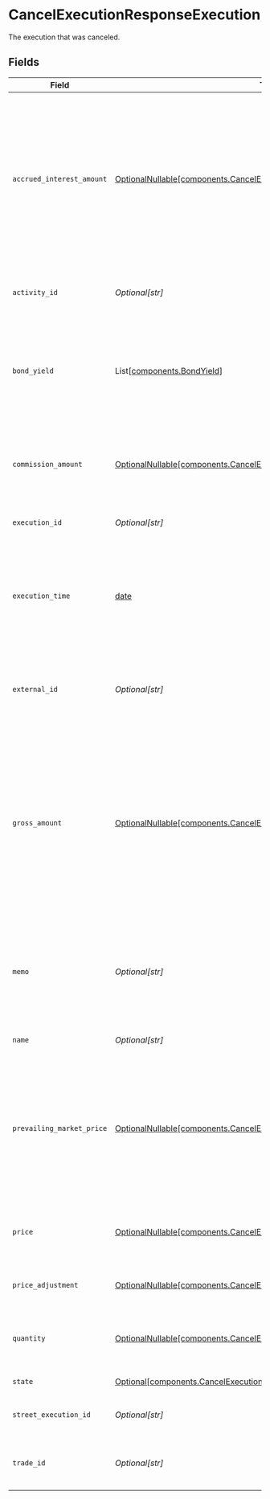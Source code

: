 # CancelExecutionResponseExecution

The execution that was canceled.


## Fields

| Field                                                                                                                                                                                                                                                                                           | Type                                                                                                                                                                                                                                                                                            | Required                                                                                                                                                                                                                                                                                        | Description                                                                                                                                                                                                                                                                                     | Example                                                                                                                                                                                                                                                                                         |
| ----------------------------------------------------------------------------------------------------------------------------------------------------------------------------------------------------------------------------------------------------------------------------------------------- | ----------------------------------------------------------------------------------------------------------------------------------------------------------------------------------------------------------------------------------------------------------------------------------------------- | ----------------------------------------------------------------------------------------------------------------------------------------------------------------------------------------------------------------------------------------------------------------------------------------------- | ----------------------------------------------------------------------------------------------------------------------------------------------------------------------------------------------------------------------------------------------------------------------------------------------- | ----------------------------------------------------------------------------------------------------------------------------------------------------------------------------------------------------------------------------------------------------------------------------------------------- |
| `accrued_interest_amount`                                                                                                                                                                                                                                                                       | [OptionalNullable[components.CancelExecutionResponseAccruedInterestAmount]](../../models/components/cancelexecutionresponseaccruedinterestamount.md)                                                                                                                                            | :heavy_minus_sign:                                                                                                                                                                                                                                                                              | The amount of interest that has been accrued in the issuing currency for a single instrument. Requirement of 15 or less integral number and 2 or less fractional precision. Required for FIXED_INCOME trades. Not allowed for trades of other instrument types.                                 | {<br/>"value": "5.00"<br/>}                                                                                                                                                                                                                                                                     |
| `activity_id`                                                                                                                                                                                                                                                                                   | *Optional[str]*                                                                                                                                                                                                                                                                                 | :heavy_minus_sign:                                                                                                                                                                                                                                                                              | The id of the activity in the Ledger that represents this trade.                                                                                                                                                                                                                                | 0H06HAP3A3Y                                                                                                                                                                                                                                                                                     |
| `bond_yield`                                                                                                                                                                                                                                                                                    | List[[components.BondYield](../../models/components/bondyield.md)]                                                                                                                                                                                                                              | :heavy_minus_sign:                                                                                                                                                                                                                                                                              | The yield associated with an individual fill of a fixed income trade. Required for FIXED_INCOME trades. Not allowed for trades of other instrument types.                                                                                                                                       |                                                                                                                                                                                                                                                                                                 |
| `commission_amount`                                                                                                                                                                                                                                                                             | [OptionalNullable[components.CancelExecutionResponseCommissionAmount]](../../models/components/cancelexecutionresponsecommissionamount.md)                                                                                                                                                      | :heavy_minus_sign:                                                                                                                                                                                                                                                                              | Commission amount of the execution. Requirement of 11 or less integral number and 2 or less fractional precision.                                                                                                                                                                               | {<br/>"value": "5.00"<br/>}                                                                                                                                                                                                                                                                     |
| `execution_id`                                                                                                                                                                                                                                                                                  | *Optional[str]*                                                                                                                                                                                                                                                                                 | :heavy_minus_sign:                                                                                                                                                                                                                                                                              | A ULID that uniquely identifies the execution.                                                                                                                                                                                                                                                  | 02JXQKZG00149WEEJWYGSKJ0XY                                                                                                                                                                                                                                                                      |
| `execution_time`                                                                                                                                                                                                                                                                                | [date](https://docs.python.org/3/library/datetime.html#date-objects)                                                                                                                                                                                                                            | :heavy_minus_sign:                                                                                                                                                                                                                                                                              | Timestamp of when the execution took place. If settlement_date is not provided, this field will be converted into Eastern Time and used to calculate settlement_date.                                                                                                                           | 2024-07-17 12:00:00 +0000 UTC                                                                                                                                                                                                                                                                   |
| `external_id`                                                                                                                                                                                                                                                                                   | *Optional[str]*                                                                                                                                                                                                                                                                                 | :heavy_minus_sign:                                                                                                                                                                                                                                                                              | Used to generate execution_id, should be unique on the day for each source_application caller.                                                                                                                                                                                                  | 0H06HAP3A3Y                                                                                                                                                                                                                                                                                     |
| `gross_amount`                                                                                                                                                                                                                                                                                  | [OptionalNullable[components.CancelExecutionResponseGrossAmount]](../../models/components/cancelexecutionresponsegrossamount.md)                                                                                                                                                                | :heavy_minus_sign:                                                                                                                                                                                                                                                                              | Gross amount is calculated by the Booking service by multiplying price and quantity and fixing it to 2 fractional precision. Requirement of 11 or less integral number and 2 or less fractional precision. Optionally specifiable. If present, will override the gross_amount calculated above. | {<br/>"value": "56150.00"<br/>}                                                                                                                                                                                                                                                                 |
| `memo`                                                                                                                                                                                                                                                                                          | *Optional[str]*                                                                                                                                                                                                                                                                                 | :heavy_minus_sign:                                                                                                                                                                                                                                                                              | Caller provided but can be used for booking-service to note original trade details when booking into the error account or using the error asset.                                                                                                                                                | Trade failed due to insufficient funds                                                                                                                                                                                                                                                          |
| `name`                                                                                                                                                                                                                                                                                          | *Optional[str]*                                                                                                                                                                                                                                                                                 | :heavy_minus_sign:                                                                                                                                                                                                                                                                              | The resource name of the execution.                                                                                                                                                                                                                                                             | accounts/{account_id}/trades/{trade_id}/executions/{execution_id}                                                                                                                                                                                                                               |
| `prevailing_market_price`                                                                                                                                                                                                                                                                       | [OptionalNullable[components.CancelExecutionResponsePrevailingMarketPrice]](../../models/components/cancelexecutionresponseprevailingmarketprice.md)                                                                                                                                            | :heavy_minus_sign:                                                                                                                                                                                                                                                                              | The price for the instrument that is prevailing in the market. Requirement of 8 or less integral number and 8 or less fractional precision. Required for FIXED_INCOME trades when the broker_capacity is PRINCIPAL.                                                                             | {<br/>"value": "100.00"<br/>}                                                                                                                                                                                                                                                                   |
| `price`                                                                                                                                                                                                                                                                                         | [OptionalNullable[components.CancelExecutionResponsePrice]](../../models/components/cancelexecutionresponseprice.md)                                                                                                                                                                            | :heavy_minus_sign:                                                                                                                                                                                                                                                                              | Price with requirement of 8 or less integral number and 8 or less fractional precision.                                                                                                                                                                                                         | {<br/>"value": "56.15"<br/>}                                                                                                                                                                                                                                                                    |
| `price_adjustment`                                                                                                                                                                                                                                                                              | [OptionalNullable[components.CancelExecutionResponsePriceAdjustment]](../../models/components/cancelexecutionresponsepriceadjustment.md)                                                                                                                                                        | :heavy_minus_sign:                                                                                                                                                                                                                                                                              | Price adjustment that will be applied to the net price of the security.                                                                                                                                                                                                                         |                                                                                                                                                                                                                                                                                                 |
| `quantity`                                                                                                                                                                                                                                                                                      | [OptionalNullable[components.CancelExecutionResponseQuantity]](../../models/components/cancelexecutionresponsequantity.md)                                                                                                                                                                      | :heavy_minus_sign:                                                                                                                                                                                                                                                                              | Quantity with requirement of 12 or less integral number and 5 or less fractional precision.                                                                                                                                                                                                     | {<br/>"value": "1000"<br/>}                                                                                                                                                                                                                                                                     |
| `state`                                                                                                                                                                                                                                                                                         | [Optional[components.CancelExecutionResponseState]](../../models/components/cancelexecutionresponsestate.md)                                                                                                                                                                                    | :heavy_minus_sign:                                                                                                                                                                                                                                                                              | The state that the trade is in.                                                                                                                                                                                                                                                                 | BOOKED                                                                                                                                                                                                                                                                                          |
| `street_execution_id`                                                                                                                                                                                                                                                                           | *Optional[str]*                                                                                                                                                                                                                                                                                 | :heavy_minus_sign:                                                                                                                                                                                                                                                                              | Street-level execution id, unique by day per execution venue.                                                                                                                                                                                                                                   | 00be6285-0623-4260-8c58-g05af2c56ba2                                                                                                                                                                                                                                                            |
| `trade_id`                                                                                                                                                                                                                                                                                      | *Optional[str]*                                                                                                                                                                                                                                                                                 | :heavy_minus_sign:                                                                                                                                                                                                                                                                              | The unique identifier of the trade this execution belongs to.                                                                                                                                                                                                                                   | 01J0XX2KDN3M9QKFKRE2HYSCQM                                                                                                                                                                                                                                                                      |